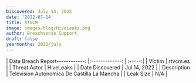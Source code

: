 ```yaml
---
Discovered: July 14, 2022
date: '2022-07-14'
title: RTVCM
image: images/blog/HiveLeaks.png
author: Breachsense Support
draft: false
yearmonths: 2022/july
---
```


| Data Breach Report------------:     |:-------------:    | :-----:|
| Victim      | rtvcm.es      | 
| Threat Actor      | HiveLeaks      | 
| Date Discovered      | Jul 14, 2022      | 
| Description      | Television Autonomica De Castilla La Mancha      | 
| Leak Size      | N/A      | 

